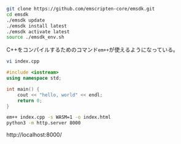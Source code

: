 ```bash
git clone https://github.com/emscripten-core/emsdk.git
cd emsdk
./emsdk update
./emsdk install latest
./emsdk activate latest
source ./emsdk_env.sh
```

C++をコンパイルするためのコマンド`em++`が使えるようになっている。

```bash
vi index.cpp
```

```c++
#include <iostream>
using namespace std;

int main() {
    cout << "hello, world" << endl;
    return 0;
}
```

```bash
em++ index.cpp -s WASM=1 -o index.html
python3 -m http.server 8000
```

http://localhost:8000/
